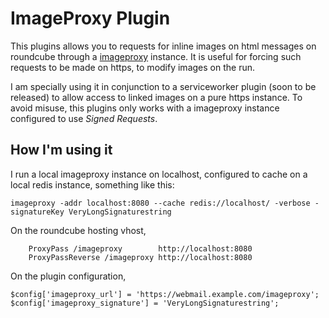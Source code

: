 # ImageProxy Plugin

This plugins allows you to requests for inline images on html messages on roundcube through a [imageproxy](https://github.com/willnorris/imageproxy) instance. It is useful for forcing such requests to be made on https, to modify images on the run.

I am specially using it in conjunction to a serviceworker plugin (soon to be released) to allow access to linked images on a pure https instance. To avoid misuse, this plugins only works with a imageproxy instance configured to use *Signed Requests*.


## How I'm using it

I run a local imageproxy instance on localhost, configured to cache on a local redis instance, something like this:

	imageproxy -addr localhost:8080 --cache redis://localhost/ -verbose -signatureKey VeryLongSignaturestring

On the roundcube hosting vhost, 

        ProxyPass /imageproxy        http://localhost:8080
        ProxyPassReverse /imageproxy http://localhost:8080


On the plugin configuration,

	$config['imageproxy_url'] = 'https://webmail.example.com/imageproxy';
	$config['imageproxy_signature'] = 'VeryLongSignaturestring';



